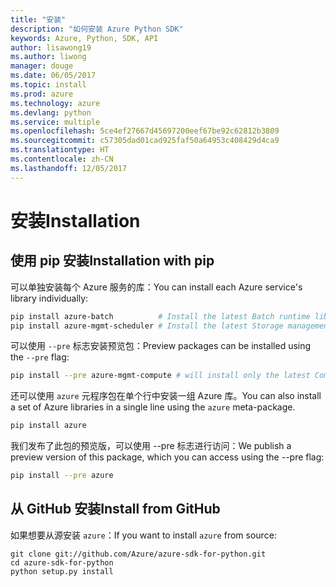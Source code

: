 ```yaml
---
title: "安装"
description: "如何安装 Azure Python SDK"
keywords: Azure, Python, SDK, API
author: lisawong19
ms.author: liwong
manager: douge
ms.date: 06/05/2017
ms.topic: install
ms.prod: azure
ms.technology: azure
ms.devlang: python
ms.service: multiple
ms.openlocfilehash: 5ce4ef27667d45697200eef67be92c62812b3809
ms.sourcegitcommit: c57305dad01cad925faf50a64953c408429d4ca9
ms.translationtype: HT
ms.contentlocale: zh-CN
ms.lasthandoff: 12/05/2017
---
```

# <a name="installation"></a><span data-ttu-id="94689-104">安装</span><span class="sxs-lookup"><span data-stu-id="94689-104">Installation</span></span>

## <a name="installation-with-pip"></a><span data-ttu-id="94689-105">使用 pip 安装</span><span class="sxs-lookup"><span data-stu-id="94689-105">Installation with pip</span></span>

<span data-ttu-id="94689-106">可以单独安装每个 Azure 服务的库：</span><span class="sxs-lookup"><span data-stu-id="94689-106">You can install each Azure service's library individually:</span></span>

```bash
pip install azure-batch          # Install the latest Batch runtime library
pip install azure-mgmt-scheduler # Install the latest Storage management library
```

<span data-ttu-id="94689-107">可以使用 `--pre` 标志安装预览包：</span><span class="sxs-lookup"><span data-stu-id="94689-107">Preview packages can be installed using the `--pre` flag:</span></span>

```bash
pip install --pre azure-mgmt-compute # will install only the latest Compute Management library
```

<span data-ttu-id="94689-108">还可以使用 `azure` 元程序包在单个行中安装一组 Azure 库。</span><span class="sxs-lookup"><span data-stu-id="94689-108">You can also install a set of Azure libraries in a single line using the `azure` meta-package.</span></span>

```bash
pip install azure
```

<span data-ttu-id="94689-109">我们发布了此包的预览版，可以使用 --pre 标志进行访问：</span><span class="sxs-lookup"><span data-stu-id="94689-109">We publish a preview version of this package, which you can access using the --pre flag:</span></span>

```bash
pip install --pre azure
```

## <a name="install-from-github"></a><span data-ttu-id="94689-110">从 GitHub 安装</span><span class="sxs-lookup"><span data-stu-id="94689-110">Install from GitHub</span></span>

<span data-ttu-id="94689-111">如果想要从源安装 `azure`：</span><span class="sxs-lookup"><span data-stu-id="94689-111">If you want to install `azure` from source:</span></span>

    git clone git://github.com/Azure/azure-sdk-for-python.git
    cd azure-sdk-for-python
    python setup.py install
